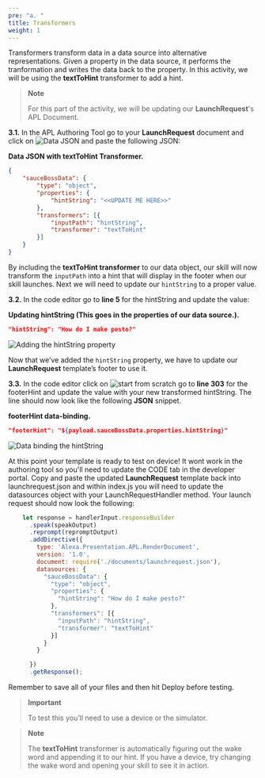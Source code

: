 ```yaml
---
pre: "a. "
title: Transformers
weight: 1
---
```


Transformers transform data in a data source into alternative
representations. Given a property in the data source, it performs the
tranformation and writes the data back to the property. In this
activity, we will be using the **textToHint** transformer to add a hint.

> **Note**
> 
> For this part of the activity, we will be updating our
> **LaunchRequest**'s APL Document.

**3.1.** In the APL Authoring Tool go to your **LaunchRequest** document
and click on ![Data JSON](/images/ui/data-json.png) and paste the following JSON:

**Data JSON with textToHint Transformer.**

``` JSON
{
	"sauceBossData": {
		"type": "object",
		"properties": {
			"hintString": "<<UPDATE ME HERE>>"
		},
		"transformers": [{
			"inputPath": "hintString",
			"transformer": "textToHint"
		}]
	}
}
```

By including the **textToHint transformer** to our data object, our skill
will now transform the `inputPath` into a hint that will display in the
footer when our skill launches. Next we will need to update our
`hintString` to a proper value.

**3.2.** In the code editor go to **line 5** for the hintString and update the value:

**Updating hintString (This goes in the properties of our data source.).**

``` JSON
"hintString": "How do I make pesto?"
```

![Adding the hintString
property](/images/a3-e03_02_add-hintString-property.gif)

Now that we’ve added the `hintString` property, we have to update our
**LaunchRequest** template’s footer to use it.

**3.3.** In the code editor click on ![start from
scratch](/images/ui/start-from-scratch.png) go to **line 303** for the footerHint and
update the value with your new transformed hintString. The line should now look like the following **JSON** snippet.

**footerHint data-binding.**

``` JSON
"footerHint": "${payload.sauceBossData.properties.hintString}"
```

![Data binding the
hintString](/images/a3-e03_03_add-data-bind-hintString.gif)

At this point your template is ready to test on device\! It wont work in
the authoring tool so you'll need to update the CODE tab in the developer portal. Copy and paste the updated  **LaunchRequest** template back into launchrequest.json and within index.js you will need to update the datasources object with your LaunchRequestHandler method. Your launch request should now look the following:

``` javascript
    let response = handlerInput.responseBuilder
      .speak(speakOutput)
      .reprompt(repromptOutput)
      .addDirective({
        type: 'Alexa.Presentation.APL.RenderDocument',
        version: '1.0',
        document: require('./documents/launchrequest.json'),
        datasources: {
          "sauceBossData": {
            "type": "object",
            "properties": {
              "hintString": "How do I make pesto?"
            },
            "transformers": [{
              "inputPath": "hintString",
              "transformer": "textToHint"
            }]
          }
        }

      })
      .getResponse();
```

Remember to save all of your files and then hit Deploy before testing.

> **Important**
> 
> To test this you’ll need to use a device or the simulator.

> **Note**
> 
> The **textToHint** transformer is automatically figuring out the wake
> word and appending it to our hint. If you have a device, try changing
> the wake word and opening your skill to see it in action.
